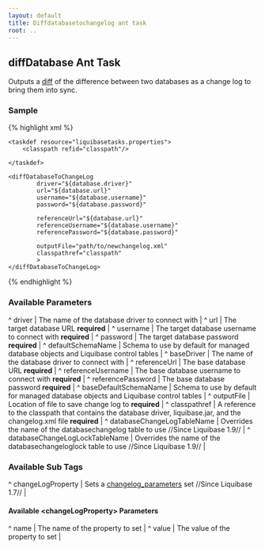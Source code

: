 ```yaml
---
layout: default
title: Diffdatabasetochangelog ant task
root: ..
---
```


## diffDatabase Ant Task ##

Outputs a [diff](diff.html) of the difference between two databases as a change log to bring them into sync.

### Sample ###

{% highlight xml %}
<target name="diff-database" depends="prepare">

    <taskdef resource="liquibasetasks.properties">
        <classpath refid="classpath"/>

    </taskdef>

    <diffDatabaseToChangeLog
            driver="${database.driver}"
            url="${database.url}"
            username="${database.username}"
            password="${database.password}"

            referenceUrl="${database.url}"
            referenceUsername="${database.username}"
            referencePassword="${database.password}"

            outputFile="path/to/newchangelog.xml"
            classpathref="classpath"
            >
    </diffDatabaseToChangeLog>
</target>
{% endhighlight %}



### Available Parameters ###

^ driver  | The name of the database driver to connect with  | 
^ url  | The target database URL **required**  |
^ username  | The target database username to connect with **required**  |
^ password  | The target database password **required**  |
^ defaultSchemaName  | Schema to use by default for managed database objects and Liquibase control tables  |
^ baseDriver  | The name of the database driver to connect with  | 
^ referenceUrl  | The base database URL **required**  |
^ referenceUsername  | The base database username to connect with **required**  |
^ referencePassword  | The base database password **required**  |
^ baseDefaultSchemaName  | Schema to use by default for managed database objects and Liquibase control tables  |
^ outputFile  | Location of file to save change log to **required**  |
^ classpathref  | A reference to the classpath that contains the database driver, liquibase.jar, and the changelog.xml file **required**  |
^ databaseChangeLogTableName  | Overrides the name of the databasechangelog table to use //Since Liquibase 1.9// |
^ databaseChangeLogLockTableName  | Overrides the name of the databasechangeloglock table to use //Since Liquibase 1.9// |

### Available Sub Tags ###
^ changeLogProperty  | Sets a [changelog_parameters](changelog_parameters.html) set //Since Liquibase 1.7// |

#### Available &lt;changeLogProperty&gt; Parameters ####
^ name  | The name of the property to set  | 
^ value  | The value of the property to set  | 
